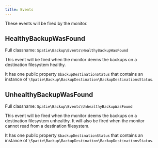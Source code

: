 ```yaml
---
title: Events
---
```


These events will be fired by the monitor.

## HealthyBackupWasFound

Full classname: `Spatie\Backup\Events\HealthyBackupWasFound`

This event will be fired when the monitor deems the backups on a destination filesystem healthy.

It has one public property `$backupDestinationStatus` that contains an instance 
of `\Spatie\Backup\BackupDestination\BackupDestinationsStatus`.

## UnhealthyBackupWasFound

Full classname: `Spatie\Backup\Events\UnhealthyBackupWasFound`

This event will be fired when the monitor deems the backups on a destination filesystem unhealthy. It will
also be fired when the monitor cannot read from a destination filesystem.

It has one public property `$backupDestinationStatus` that contains an instance 
of `\Spatie\Backup\BackupDestination\BackupDestinationsStatus`.

